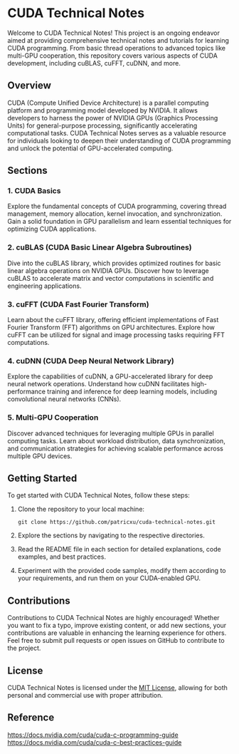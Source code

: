 # CUDA Technical Notes

Welcome to CUDA Technical Notes! This project is an ongoing endeavor aimed at providing comprehensive technical notes and tutorials for learning CUDA programming. From basic thread operations to advanced topics like multi-GPU cooperation, this repository covers various aspects of CUDA development, including cuBLAS, cuFFT, cuDNN, and more.

## Overview

CUDA (Compute Unified Device Architecture) is a parallel computing platform and programming model developed by NVIDIA. It allows developers to harness the power of NVIDIA GPUs (Graphics Processing Units) for general-purpose processing, significantly accelerating computational tasks. CUDA Technical Notes serves as a valuable resource for individuals looking to deepen their understanding of CUDA programming and unlock the potential of GPU-accelerated computing.

## Sections

### 1. CUDA Basics

Explore the fundamental concepts of CUDA programming, covering thread management, memory allocation, kernel invocation, and synchronization. Gain a solid foundation in GPU parallelism and learn essential techniques for optimizing CUDA applications.


### 2. cuBLAS (CUDA Basic Linear Algebra Subroutines)

Dive into the cuBLAS library, which provides optimized routines for basic linear algebra operations on NVIDIA GPUs. Discover how to leverage cuBLAS to accelerate matrix and vector computations in scientific and engineering applications.


### 3. cuFFT (CUDA Fast Fourier Transform)

Learn about the cuFFT library, offering efficient implementations of Fast Fourier Transform (FFT) algorithms on GPU architectures. Explore how cuFFT can be utilized for signal and image processing tasks requiring FFT computations.


### 4. cuDNN (CUDA Deep Neural Network Library)

Explore the capabilities of cuDNN, a GPU-accelerated library for deep neural network operations. Understand how cuDNN facilitates high-performance training and inference for deep learning models, including convolutional neural networks (CNNs).


### 5. Multi-GPU Cooperation

Discover advanced techniques for leveraging multiple GPUs in parallel computing tasks. Learn about workload distribution, data synchronization, and communication strategies for achieving scalable performance across multiple GPU devices.


## Getting Started

To get started with CUDA Technical Notes, follow these steps:

1. Clone the repository to your local machine:

    ```shell
    git clone https://github.com/patricxu/cuda-technical-notes.git
    ```


2. Explore the sections by navigating to the respective directories.

3. Read the README file in each section for detailed explanations, code examples, and best practices.

4. Experiment with the provided code samples, modify them according to your requirements, and run them on your CUDA-enabled GPU.

## Contributions

Contributions to CUDA Technical Notes are highly encouraged! Whether you want to fix a typo, improve existing content, or add new sections, your contributions are valuable in enhancing the learning experience for others. Feel free to submit pull requests or open issues on GitHub to contribute to the project.

## License

CUDA Technical Notes is licensed under the [MIT License](LICENSE), allowing for both personal and commercial use with proper attribution.

## Reference

https://docs.nvidia.com/cuda/cuda-c-programming-guide
https://docs.nvidia.com/cuda/cuda-c-best-practices-guide


